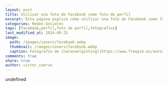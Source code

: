 ```yaml
---
layout: post
title: Utilizar una foto de Facebook como foto de perfil
excerpt: Esta página explica cómo utilizar una foto de Facebook como foto de perfil en simples pasos para personalizar tu cuenta.
categories: Redes-Sociales
tags: [facebook,perfil,foto de perfil,fotografias]
last_modified_at: 2024-09-25
image:
  path: /images/covers/facebook.webp
  thumbnail: /images/covers/facebook.webp
  caption: Fotografía de [natanaelginting](https://www.freepik.es/autor/natanaelginting)
comments: true
share: true
author: victor_cuervo
---
```

undefined